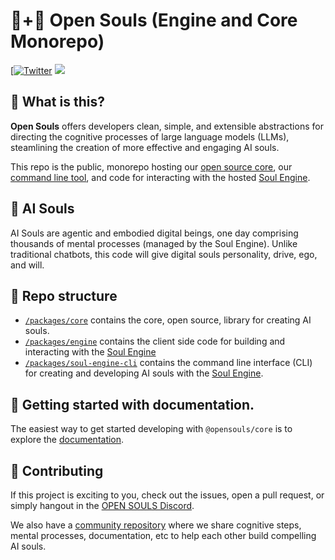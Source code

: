 # 🤖+👱 Open Souls (Engine and Core Monorepo)

[[![Twitter](https://img.shields.io/twitter/url/https/twitter.com/OpenSoulsPBC.svg?style=social&label=Follow%20%40OpenSoulsPBC)](https://twitter.com/OpenSoulsPBC) [![](https://dcbadge.vercel.app/api/server/FCPcCUbw3p?compact=true&style=flat)](https://discord.gg/opensouls)

## 🤔 What is this?

**Open Souls** offers developers clean, simple, and extensible abstractions for directing the cognitive processes of large language models (LLMs), steamlining the creation of more effective and engaging AI souls.

This repo is the public, monorepo hosting our [open source core](./packages/core), our [command line tool](./packages/soul-engine-cli/), and code for interacting with the hosted [Soul Engine](https://docs.souls.chat).

## 💫 AI Souls

AI Souls are agentic and embodied digital beings, one day comprising thousands of mental processes (managed by the Soul Engine). Unlike traditional chatbots, this code will give digital souls personality, drive, ego, and will.

## 📖 Repo structure

- [`/packages/core`](./packages/core) contains the core, open source, library for creating AI souls.
- [`/packages/engine`](./packages/engine) contains the client side code for building and interacting with the [Soul Engine](https://docs.souls.chat)
- [`/packages/soul-engine-cli`](./packages/soul-engine-cli/) contains the command line interface (CLI) for creating and developing AI souls with the [Soul Engine](https://docs.souls.chat).

## 🚀 Getting started with documentation.

The easiest way to get started developing with `@opensouls/core` is to explore the [documentation](https://docs.souls.chat/core).

## 👏 Contributing

If this project is exciting to you, check out the issues, open a pull request, or simply hangout in the [OPEN SOULS Discord](https://discord.gg/opensouls).

We also have a [community repository](https://github.com/opensouls/community) where we share cognitive steps, mental processes, documentation, etc to help each other build compelling AI souls.
